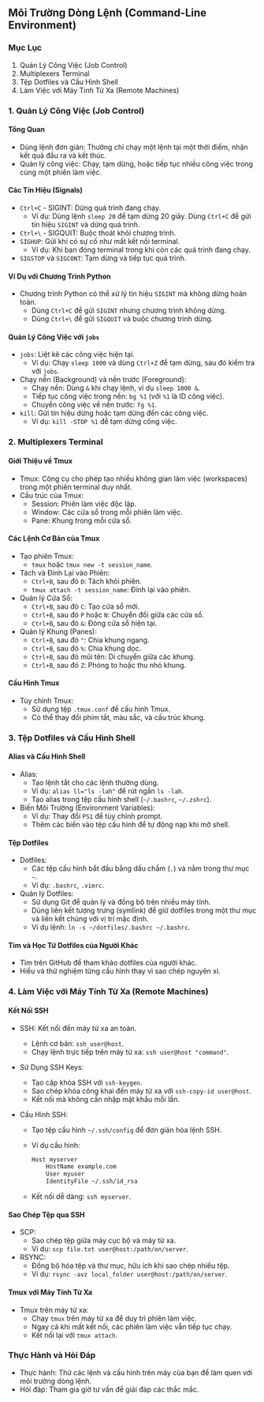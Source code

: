 ## Môi Trường Dòng Lệnh (Command-Line Environment)

### Mục Lục

1. Quản Lý Công Việc (Job Control)
2. Multiplexers Terminal
3. Tệp Dotfiles và Cấu Hình Shell
4. Làm Việc với Máy Tính Từ Xa (Remote Machines)

### 1. Quản Lý Công Việc (Job Control)

#### Tổng Quan

- Dùng lệnh đơn giản: Thường chỉ chạy một lệnh tại một thời điểm, nhận kết quả đầu ra và kết thúc.
- Quản lý công việc: Chạy, tạm dừng, hoặc tiếp tục nhiều công việc trong cùng một phiên làm việc.

#### Các Tín Hiệu (Signals)

- `Ctrl+C` - SIGINT: Dừng quá trình đang chạy.
  - Ví dụ: Dùng lệnh `sleep 20` để tạm dừng 20 giây. Dùng `Ctrl+C` để gửi tín hiệu `SIGINT` và dừng quá trình.
- `Ctrl+\` - SIGQUIT: Buộc thoát khỏi chương trình.
- `SIGHUP`: Gửi khi có sự cố như mất kết nối terminal.
  - Ví dụ: Khi bạn đóng terminal trong khi còn các quá trình đang chạy.
- `SIGSTOP` và `SIGCONT`: Tạm dừng và tiếp tục quá trình.

#### Ví Dụ với Chương Trình Python

- Chương trình Python có thể xử lý tín hiệu `SIGINT` mà không dừng hoàn toàn.
  - Dùng `Ctrl+C` để gửi `SIGINT` nhưng chương trình không dừng.
  - Dùng `Ctrl+\` để gửi `SIGQUIT` và buộc chương trình dừng.

#### Quản Lý Công Việc với `jobs`

- `jobs`: Liệt kê các công việc hiện tại.
  - Ví dụ: Chạy `sleep 1000` và dùng `Ctrl+Z` để tạm dừng, sau đó kiểm tra với `jobs`.
- Chạy nền (Background) và nền trước (Foreground):
  - Chạy nền: Dùng `&` khi chạy lệnh, ví dụ `sleep 1000 &`.
  - Tiếp tục công việc trong nền: `bg %1` (với `%1` là ID công việc).
  - Chuyển công việc về nền trước: `fg %1`.
- `kill`: Gửi tín hiệu dừng hoặc tạm dừng đến các công việc.
  - Ví dụ: `kill -STOP %1` để tạm dừng công việc.

### 2. Multiplexers Terminal

#### Giới Thiệu về Tmux

- Tmux: Công cụ cho phép tạo nhiều không gian làm việc (workspaces) trong một phiên terminal duy nhất.
- Cấu trúc của Tmux:
  - Session: Phiên làm việc độc lập.
  - Window: Các cửa sổ trong mỗi phiên làm việc.
  - Pane: Khung trong mỗi cửa sổ.

#### Các Lệnh Cơ Bản của Tmux

- Tạo phiên Tmux:
  - `tmux` hoặc `tmux new -t session_name`.
- Tách và Đính Lại vào Phiên:
  - `Ctrl+B`, sau đó `D`: Tách khỏi phiên.
  - `tmux attach -t session_name`: Đính lại vào phiên.
- Quản lý Cửa Sổ:
  - `Ctrl+B`, sau đó `C`: Tạo cửa sổ mới.
  - `Ctrl+B`, sau đó `P` hoặc `N`: Chuyển đổi giữa các cửa sổ.
  - `Ctrl+B`, sau đó `&`: Đóng cửa sổ hiện tại.
- Quản lý Khung (Panes):
  - `Ctrl+B`, sau đó `"`: Chia khung ngang.
  - `Ctrl+B`, sau đó `%`: Chia khung dọc.
  - `Ctrl+B`, sau đó mũi tên: Di chuyển giữa các khung.
  - `Ctrl+B`, sau đó `Z`: Phóng to hoặc thu nhỏ khung.

#### Cấu Hình Tmux

- Tùy chỉnh Tmux:
  - Sử dụng tệp `.tmux.conf` để cấu hình Tmux.
  - Có thể thay đổi phím tắt, màu sắc, và cấu trúc khung.

### 3. Tệp Dotfiles và Cấu Hình Shell

#### Alias và Cấu Hình Shell

- Alias:
  - Tạo lệnh tắt cho các lệnh thường dùng.
  - Ví dụ: `alias ll="ls -lah"` để rút ngắn `ls -lah`.
  - Tạo alias trong tệp cấu hình shell (`~/.bashrc`, `~/.zshrc`).
- Biến Môi Trường (Environment Variables):
  - Ví dụ: Thay đổi `PS1` để tùy chỉnh prompt.
  - Thêm các biến vào tệp cấu hình để tự động nạp khi mở shell.

#### Tệp Dotfiles

- Dotfiles:
  - Các tệp cấu hình bắt đầu bằng dấu chấm (`.`) và nằm trong thư mục `~`.
  - Ví dụ: `.bashrc`, `.vimrc`.
- Quản lý Dotfiles:
  - Sử dụng Git để quản lý và đồng bộ trên nhiều máy tính.
  - Dùng liên kết tượng trưng (symlink) để giữ dotfiles trong một thư mục và liên kết chúng với vị trí mặc định.
  - Ví dụ lệnh: `ln -s ~/dotfiles/.bashrc ~/.bashrc`.

#### Tìm và Học Từ Dotfiles của Người Khác

- Tìm trên GitHub để tham khảo dotfiles của người khác.
- Hiểu và thử nghiệm từng cấu hình thay vì sao chép nguyên xi.

### 4. Làm Việc với Máy Tính Từ Xa (Remote Machines)

#### Kết Nối SSH

- SSH: Kết nối đến máy từ xa an toàn.
  - Lệnh cơ bản: `ssh user@host`.
  - Chạy lệnh trực tiếp trên máy từ xa: `ssh user@host "command"`.
- Sử Dụng SSH Keys:
  - Tạo cặp khóa SSH với `ssh-keygen`.
  - Sao chép khóa công khai đến máy từ xa với `ssh-copy-id user@host`.
  - Kết nối mà không cần nhập mật khẩu mỗi lần.
- Cấu Hình SSH:

  - Tạo tệp cấu hình `~/.ssh/config` để đơn giản hóa lệnh SSH.
  - Ví dụ cấu hình:

    ```bash
    Host myserver
        HostName example.com
        User myuser
        IdentityFile ~/.ssh/id_rsa
    ```

  - Kết nối dễ dàng: `ssh myserver`.

#### Sao Chép Tệp qua SSH

- SCP:
  - Sao chép tệp giữa máy cục bộ và máy từ xa.
  - Ví dụ: `scp file.txt user@host:/path/on/server`.
- RSYNC:
  - Đồng bộ hóa tệp và thư mục, hữu ích khi sao chép nhiều tệp.
  - Ví dụ: `rsync -avz local_folder user@host:/path/on/server`.

#### Tmux với Máy Tính Từ Xa

- Tmux trên máy từ xa:
  - Chạy `tmux` trên máy từ xa để duy trì phiên làm việc.
  - Ngay cả khi mất kết nối, các phiên làm việc vẫn tiếp tục chạy.
  - Kết nối lại với `tmux attach`.

### Thực Hành và Hỏi Đáp

- Thực hành: Thử các lệnh và cấu hình trên máy của bạn để làm quen với môi trường dòng lệnh.
- Hỏi đáp: Tham gia giờ tư vấn để giải đáp các thắc mắc.
